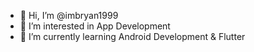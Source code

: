 - 👋 Hi, I’m @imbryan1999
- 👀 I’m interested in App Development
- 🌱 I’m currently learning Android Development & Flutter

<!---
imbryan1999/imbryan1999 is a ✨ special ✨ repository because its `README.md` (this file) appears on your GitHub profile.
You can click the Preview link to take a look at your changes.
--->
